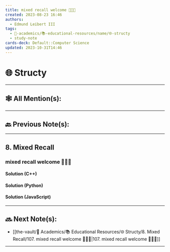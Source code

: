 ```yaml
---
title: mixed recall welcome 👨🏽‍💻
created: 2023-08-23 16:46
authors:
  - Edmund Leibert III
tags:
  - 🔴-academics/📚-educational-resources/name/🌐-structy
  - study-note
cards-deck: Default::Computer Science
updated: 2023-10-31T14:46
---
```


# 🌐 Structy

---

## 🕸️ All Mention(s):

---

## 🔙 Previous Note(s):

---

## 8. Mixed Recall

### **mixed recall welcome 👨🏽‍💻**

#### Solution (C++)

#### Solution (Python)

#### Solution (JavaScript)

---

## 🔜 Next Note(s):
- [[the-vault/🔴 Academics/📚 Educational Resources/🌐 Structy/8. Mixed Recall/107. mixed recall welcome 👨🏽‍💻|107. mixed recall welcome 👨🏽‍💻]]

---
